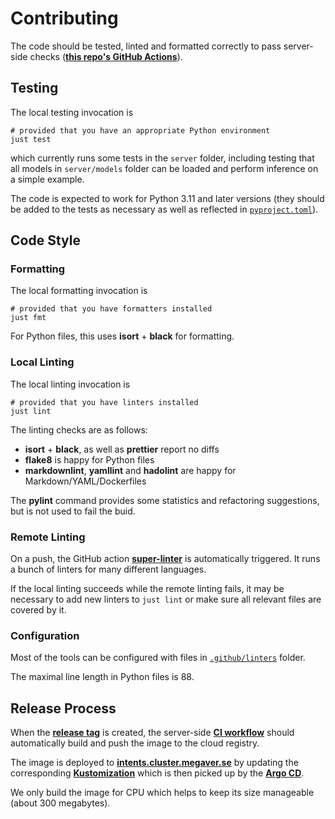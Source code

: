 # Contributing

The code should be tested,
linted and formatted correctly to pass server-side checks
(**[this repo's GitHub Actions](https://github.com/ilyannn/intent-classifier/actions)**).

## Testing

The local testing invocation is

```shell
# provided that you have an appropriate Python environment
just test
```

which currently runs some tests in the `server` folder,
including testing
that all models in `server/models` folder can be loaded
and perform inference on a simple example.

The code is expected to work for Python 3.11 and later versions
(they should be added to the tests as necessary as well as reflected in [`pyproject.toml`](pyproject.toml)).

## Code Style

### Formatting

The local formatting invocation is

```shell
# provided that you have formatters installed
just fmt
```

For Python files, this uses **isort** + **black** for formatting.

### Local Linting

The local linting invocation is

```shell
# provided that you have linters installed
just lint
```

The linting checks are as follows:

- **isort** + **black**, as well as **prettier** report no diffs
- **flake8** is happy for Python files
- **markdownlint**, **yamllint** and **hadolint** are happy for Markdown/YAML/Dockerfiles

The **pylint** command provides some statistics and refactoring suggestions, but is not used to fail the buid.

### Remote Linting

On a push,
the GitHub action **[super-linter](https://github.com/super-linter/super-linter)** is automatically triggered.
It runs a bunch of linters for many different languages.

If the local linting succeeds
while the remote linting fails,
it may be necessary to add new linters to
`just lint` or make sure all relevant files are covered by it.

### Configuration

Most of the tools can be configured with files in [`.github/linters`](.github/linters) folder.

The maximal line length in Python files is 88.

## Release Process

When the **[release tag](https://github.com/ilyannn/intent-classifier/releases)** is created,
the server-side **[CI workflow](https://github.com/ilyannn/intent-classifier/actions/workflows/docker-image.yml)** should automatically build and push the image to the cloud registry.

The image is deployed to **[intents.cluster.megaver.se](https://intents.cluster.megaver.se/info)**
by updating the corresponding **[Kustomization](https://docs.cluster.megaver.se/cluster/automatic/apps/kustomization.yaml)**
which is then picked up by the **[Argo CD](https://argocd.cluster.megaver.se)**.

We only build the image for CPU which helps to keep its size manageable
(about 300 megabytes).

